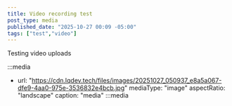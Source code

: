 ```yaml
---
title: Video recording test
post_type: media
published_date: "2025-10-27 00:09 -05:00"
tags: ["test","video"]
---
```


Testing video uploads

:::media
- url: "https://cdn.lqdev.tech/files/images/20251027_050937_e8a5a067-dfe9-4aa0-975e-3536832e4bcb.jpg"
  mediaType: "image"
  aspectRatio: "landscape"
  caption: "media"
:::media